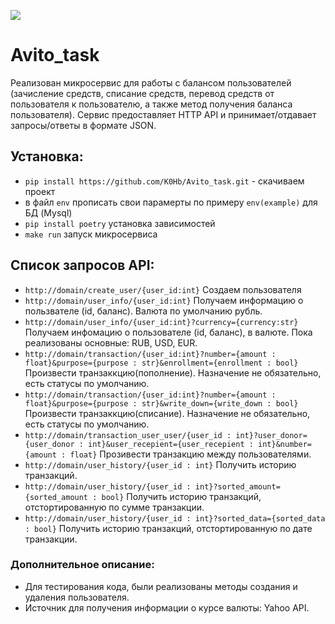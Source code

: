 <a href="https://codeclimate.com/github/K0Hb/Avito_task/maintainability"><img src="https://api.codeclimate.com/v1/badges/97376614187286510812/maintainability" /></a>

# Avito_task

Реализован микросервис для работы с балансом пользователей (зачисление средств, списание средств, перевод средств от пользователя к пользователю, а также метод получения баланса пользователя). Сервис предоставляет HTTP API и принимает/отдавает запросы/ответы в формате JSON.

## Установка:
- `pip install https://github.com/K0Hb/Avito_task.git` - скачиваем проект
- в файл `env` прописать свои парамерты по примеру `env(example)` для БД (Mysql)
- `pip install poetry` установка зависимостей
- `make run` запуск микросервиса

## Список запросов API:
- `http://domain/create_user/{user_id:int}`
    Создаем пользователя
- `http://domain/user_info/{user_id:int}`
    Получаем информацию о пользвателе (id, баланс). Валюта по умолчанию рубль.
- `http://domain/user_info/{user_id:int}?currency={currency:str}`
    Получаем инфомацию о пользователе (id, баланс),  в валюте. Пока реализованы основные: RUB, USD, EUR.
- `http://domain/transaction/{user_id:int}?number={amount : float}&purpose={purpose : str}&enrollment={enrollment : bool}`
    Произвести транзаккцию(пополнение). Назначение не обязательно, есть статусы по умолчанию.
- `http://domain/transaction/{user_id:int}?number={amount : float}&purpose={purpose : str}&write_down={write_down : bool}`
    Произвести транзаккцию(списание). Назначение не обязательно, есть статусы по умолчанию.
- `http://domain/transaction_user_user/{user_id : int}?user_donor={user_donor : int}&user_recepient={user_recepient : int}&number={amount : float}`
    Прозивести транзакцию между пользователями.
- `http://domain/user_history/{user_id : int}`
    Получить историю транзакций.
- `http://domain/user_history/{user_id : int}?sorted_amount={sorted_amount : bool}`
    Получить историю транзакций, отстортированную по сумме транзакции.
- `http://domain/user_history/{user_id : int}?sorted_data={sorted_data : bool}`
    Получить историю транзакций, отстортированную по дате транзакции.

### Дополнительное описание:

- Для тестирования кода, были реализованы методы создания и удаления пользователя.
- Источник для получения информации о курсе валюты: Yahoo API.

